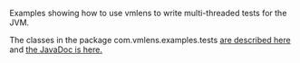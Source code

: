 Examples showing how to use vmlens to write multi-threaded tests for the JVM.

The classes in the package com.vmlens.examples.tests [are described here](https://vmlens.com/help/manual/#interleave) and [the JavaDoc is here.](https://vmlens.com/apidocs/vmlens-examples/)
